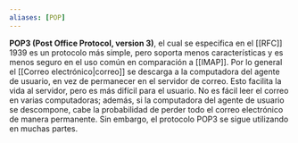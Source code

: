 ```yaml
---
aliases: [POP]
---
```

**POP3 (Post Office Protocol, version 3)**, el cual se especifica en el [[RFC]] 1939 es un protocolo más simple, pero soporta menos características y es menos seguro en el uso común en comparación a [[IMAP]]. Por lo general el [[Correo electrónico|correo]] se descarga a la computadora del agente de usuario, en vez de permanecer en el servidor de correo. Esto facilita la vida al servidor, pero es más difícil para el usuario. No es fácil leer el correo en varias computadoras; además, si la computadora del agente de usuario se descompone, cabe la probabilidad de perder todo el correo electrónico de manera permanente. Sin embargo, el protocolo POP3 se sigue utilizando en muchas partes.
